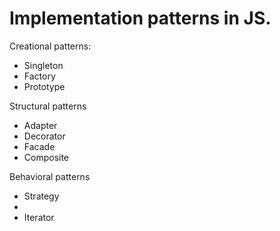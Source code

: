 # Implementation patterns in JS.

Creational patterns:
- Singleton
- Factory
- Prototype

Structural patterns
- Adapter
- Decorator
- Facade
- Composite

Behavioral patterns
- Strategy
- 
- Iterator